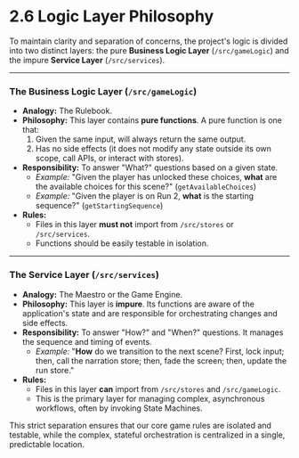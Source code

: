 # 2.6 Logic Layer Philosophy

To maintain clarity and separation of concerns, the project's logic is divided into two distinct layers: the pure **Business Logic Layer** (`/src/gameLogic`) and the impure **Service Layer** (`/src/services`).

---

### The Business Logic Layer (`/src/gameLogic`)

-   **Analogy:** The Rulebook.
-   **Philosophy:** This layer contains **pure functions**. A pure function is one that:
    1.  Given the same input, will always return the same output.
    2.  Has no side effects (it does not modify any state outside its own scope, call APIs, or interact with stores).
-   **Responsibility:** To answer "What?" questions based on a given state.
    -   *Example:* "Given the player has unlocked these choices, **what** are the available choices for this scene?" (`getAvailableChoices`)
    -   *Example:* "Given the player is on Run 2, **what** is the starting sequence?" (`getStartingSequence`)
-   **Rules:**
    -   Files in this layer **must not** import from `/src/stores` or `/src/services`.
    -   Functions should be easily testable in isolation.

---

### The Service Layer (`/src/services`)

-   **Analogy:** The Maestro or the Game Engine.
-   **Philosophy:** This layer is **impure**. Its functions are aware of the application's state and are responsible for orchestrating changes and side effects.
-   **Responsibility:** To answer "How?" and "When?" questions. It manages the sequence and timing of events.
    -   *Example:* "**How** do we transition to the next scene? First, lock input; then, call the narration store; then, fade the screen; then, update the run store."
-   **Rules:**
    -   Files in this layer **can** import from `/src/stores` and `/src/gameLogic`.
    -   This is the primary layer for managing complex, asynchronous workflows, often by invoking State Machines.

This strict separation ensures that our core game rules are isolated and testable, while the complex, stateful orchestration is centralized in a single, predictable location.
